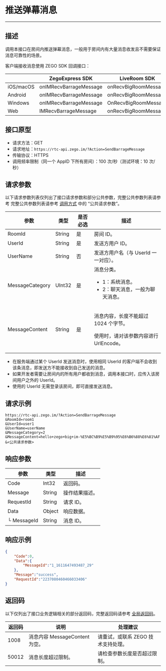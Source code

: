 # 推送弹幕消息

---


## 描述

调用本接口在房间内推送弹幕消息，一般用于房间内有大量消息收发且不需要保证消息可靠性的场景。




客户端接收消息使用 ZEGO SDK 回调接口：

| |ZegoExpress SDK|LiveRoom SDK|
|-|-|-|
|iOS/macOS| onIMRecvBarrageMessage | onRecvBigRoomMessage | 
|Android| onIMRecvBarrageMessage | onRecvBigRoomMessage | 
|Windows| onIMRecvBarrageMessage |  OnRecvBigRoomMessage | 
|Web| IMRecvBarrageMessage | onRecvBigRoomMessage | 



## 接口原型

- 请求方法：GET
- 请求地址：`https://rtc-api.zego.im/?Action=SendBarrageMessage`
- 传输协议：HTTPS
- 调用频率限制（同一个 AppID 下所有房间）：100 次/秒（测试环境：10 次/秒）



## 请求参数

以下请求参数列表仅列出了接口请求参数和部分公共参数，完整公共参数列表请参考 完整公共参数列表请参考 [调用方式](/real-time-video-server/api-reference/accessing-server-apis#公共请求参数) 中的 “公共请求参数”。


<table>

<thead>
  <tr>
    <th>参数</th>
    <th>类型</th>
    <th>是否必选</th>
    <th>描述</th>
  </tr>
</thead>
<tbody>
  <tr>
    <td>RoomId</td>
    <td>String</td>
    <td>是</td>
    <td>房间 ID。</td>
  </tr>
  <tr>
    <td>UserId</td>
    <td>String</td>
    <td>是</td>
    <td>发送方用户 ID。</td>
  </tr>
  <tr>
    <td>UserName</td>
    <td>String</td>
    <td>否</td>
    <td>发送方用户名（与 UserId 一一对应）。</td>
  </tr>
  <tr>
    <td>MessageCategory</td>
    <td>UInt32</td>
    <td>是</td>
    <td>消息分类。<ul><li>1：系统消息。</li><li>2：聊天消息，一般为聊天消息。</li></ul></td>
  </tr>
  <tr>
    <td>MessageContent</td>
    <td>String</td>
    <td>是</td>
    <td><p>消息内容，长度不能超过 1024 个字节。</p><p>使用时，请对该参数内容进行 UrlEncode。</p></td>
  </tr>
</tbody>
</table>

<Warning title="注意">


- 在服务端通过某个 UserId 发送消息时，使用相同 UserId 的客户端不会收到该条消息，即发送方不能接收到自己发送的消息。
- 如果开发者需要让房间内的所有用户都收到消息，调用本接口时，应传入该房间用户之外的 UserId。
- 使用的 UserId 无需登录该房间，即可直接发送消息。

</Warning>




## 请求示例

```
https://rtc-api.zego.im/?Action=SendBarrageMessage
&RoomId=room1
&UserId=user1
&UserName=userName
&MessageCategory=2
&MessageContent=hello+zego+big+im-%E5%BC%B9%E5%B9%95%E6%B6%88%E6%81%AF
&<公共请求参数>
```

## 响应参数


<table>

<thead>
  <tr>
    <th>参数</th>
    <th>类型</th>
    <th>描述</th>
  </tr>
</thead>
<tbody>
  <tr>
    <td>Code</td>
    <td>Int32</td>
    <td>返回码。</td>
  </tr>
  <tr>
    <td>Message</td>
    <td>String</td>
    <td>操作结果描述。</td>
  </tr>
  <tr>
    <td>RequestId</td>
    <td>String</td>
    <td>请求 ID。</td>
  </tr>
  <tr>
    <td>Data</td>
    <td>Object</td>
    <td>响应数据。</td>
  </tr>
  <tr>
    <td>└ MessageId</td>
    <td>String</td>
    <td>消息 ID。</td>
  </tr>
</tbody>
</table>


## 响应示例

```json
{
    "Code":0,
    "Data":{
        "MessageId":"1_1611647493487_29"
    },
    "Message":"success",
    "RequestId":"2237080460466033406"
}
```

## 返回码

以下仅列出了接口业务逻辑相关的部分返回码，完整返回码请参考 [全局返回码](https://doc-zh.zego.im/)。

|返回码|说明| 处理建议 |
|-----|----|----|
| 1008 | 消息内容 MessageContent 为空。 | 请重试，或联系 ZEGO 技术支持处理。|
| 50012 | 消息长度超过限制。 | 请检查参数长度是否超过限制。|
